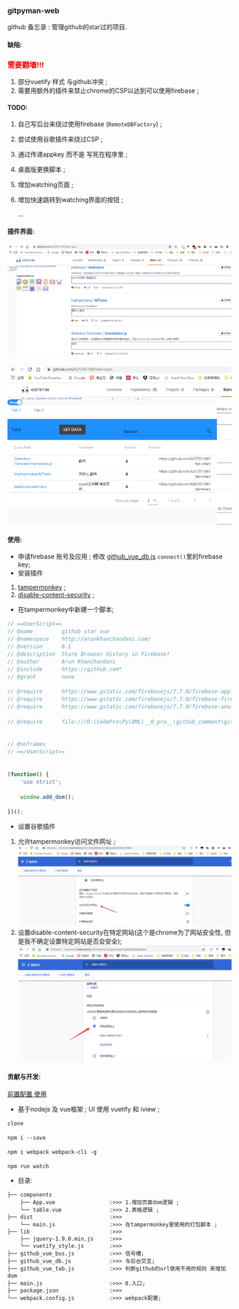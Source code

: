 ### gitpyman-web

github 备忘录 : 管理github的star过的项目.

#### 缺陷: 

<h3 style="color:red">需要翻墙!!!</h3>

1. 部分vuetify 样式 与github冲突 ; 
2. 需要用额外的插件来禁止chrome的CSP以达到可以使用firebase ;

#### TODO:

1. 自己写后台来绕过使用firebase (`RemoteDBFactory`) ; 

2. 尝试使用谷歌插件来绕过CSP ;

3. 通过传递appkey 而不是 写死在程序里 ; 

4. 桌面版更换脚本 ;

5. 增加watching页面 ;

6. 增加快速跳转到watching界面的按钮 ;

   ...

#### 插件界面:

![](mdImgs/2020-01-28-21-28-09.png)

![](mdImgs/2020-01-28-21-28-50.png)

#### 使用:
- 申请firebase 账号及应用 ; 
修改 [github_vue_db.js](github_vue_db.js)  `connect()`里的firebase key;
- 安装插件
1. [tampermonkey](https://chrome.google.com/webstore/detail/tampermonkey/dhdgffkkebhmkfjojejmpbldmpobfkfo) ; 
2. [disable-content-security](https://chrome.google.com/webstore/detail/disable-content-security/ieelmcmcagommplceebfedjlakkhpden) ;

- 在tampermonkey中新建一个脚本; 
```js
// ==UserScript==
// @name         github star vue
// @namespace    http://arunkhanchandani.com/
// @version      0.1
// @description  Store Browser history in Firebase!
// @author       Arun Khanchandani
// @include      https://github.com*
// @grant        none

// @require      https://www.gstatic.com/firebasejs/7.7.0/firebase-app.js
// @require      https://www.gstatic.com/firebasejs/7.7.0/firebase-firestore.js
// @require      https://www.gstatic.com/firebasejs/7.7.0/firebase-analytics.js

// @require      file:///D:\CodePro\Py\QML\__0_pro__\github_comment\gitpyman\油猴\dist\main.js


// @noframes
// ==/UserScript==


(function() {
    'use strict';

    window.add_dom();

})();
```
- 设置谷歌插件
1. 允许tampermonkey访问文件网址 ; 
![](mdImgs/2020-01-28-21-43-22.png)
2. 设置disable-content-security在特定网站(这个是chrome为了网站安全性, 但是我不确定设置特定网站是否会安全);
![](mdImgs/2020-01-28-21-44-40.png)   

#### 贡献与开发:

[前置配置 使用](#使用)

- 基于nodejs 及 vue框架 ; UI 使用 vuetify 和 iview ;

```
clone

npm i --save

npm i webpack webpack-cli -g

npm run watch
```

- 目录:
```
├── components                                                             
    ├── App.vue                 :>>> 1.增加页面dom逻辑 ;                                           
    └── table.vue               :>>> 2.表格逻辑 ;                                           
├── dist                        :>>>                                           
    └── main.js                 :>>> 在tampermonkey里使用的打包脚本 ;                                           
├── lib                         :>>>                                           
    ├── jquery-1.9.0.min.js     :>>>                                           
    └── vuetify_style.js        :>>>                                           
├── github_vue_bus.js           :>>> 信号槽;                                           
├── github_vue_db.js            :>>> 与后台交互;                                    
├── github_vue_tab.js           :>>> 判断github的url使用不用的规则 来增加dom                                          
├── main.js                     :>>> 0.入口;                                          
├── package.json                :>>>                                           
└── webpack.config.js           :>>> webpack配置; 
```




